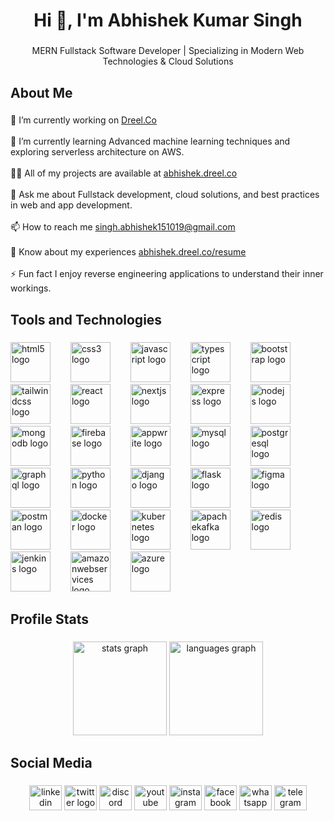 <h1 align="center">Hi 👋, I'm Abhishek Kumar Singh</h1>

###

<p align="center">MERN Fullstack Software Developer | Specializing in Modern Web Technologies & Cloud Solutions</p>

###

<h2 align="left">About Me</h2>

###

<p align="left">
  🔭 I’m currently working on <a href="https://dreel.co" target="_blank">Dreel.Co</a><br><br>
  🌱 I’m currently learning Advanced machine learning techniques and exploring serverless architecture on AWS.<br><br>
  👨‍💻 All of my projects are available at <a href="https://github.com/ABHISHEK-SIN-GH" target="_blank">abhishek.dreel.co</a><br><br>
  💬 Ask me about Fullstack development, cloud solutions, and best practices in web and app development.<br><br>
  📫 How to reach me <a href="mailto:singh.abhishek151019@gmail.com" target="_blank">singh.abhishek151019@gmail.com</a><br><br>
  📄 Know about my experiences <a href="https://github.com/ABHISHEK-SIN-GH" target="_blank">abhishek.dreel.co/resume</a><br><br>
  ⚡ Fun fact I enjoy reverse engineering applications to understand their inner workings.</p>

###

<h2 align="left">Tools and Technologies</h2>

###

<div align="left">
  <img src="https://cdn.jsdelivr.net/gh/devicons/devicon/icons/html5/html5-original.svg" height="64" alt="html5 logo"  />
  <img width="24" />
  <img src="https://cdn.jsdelivr.net/gh/devicons/devicon/icons/css3/css3-original.svg" height="64" alt="css3 logo"  />
  <img width="24" />
  <img src="https://cdn.jsdelivr.net/gh/devicons/devicon/icons/javascript/javascript-original.svg" height="64" alt="javascript logo"  />
  <img width="24" />
  <img src="https://cdn.jsdelivr.net/gh/devicons/devicon/icons/typescript/typescript-original.svg" height="64" alt="typescript logo"  />
  <img width="24" />
  <img src="https://cdn.jsdelivr.net/gh/devicons/devicon/icons/bootstrap/bootstrap-original.svg" height="64" alt="bootstrap logo"  />
  <img width="24" />
  <img src="https://skillicons.dev/icons?i=tailwind" height="64" alt="tailwindcss logo"  />
  <img width="24" />
  <img src="https://cdn.simpleicons.org/react/61DAFB" height="64" alt="react logo"  />
  <img width="24" />
  <img src="https://skillicons.dev/icons?i=nextjs" height="64" alt="nextjs logo"  />
  <img width="24" />
  <img src="https://skillicons.dev/icons?i=express" height="64" alt="express logo"  />
  <img width="24" />
  <img src="https://cdn.simpleicons.org/nodedotjs/339933" height="64" alt="nodejs logo"  />
  <img width="24" />
  <img src="https://cdn.simpleicons.org/mongodb/47A224" height="64" alt="mongodb logo"  />
  <img width="24" />
  <img src="https://cdn.simpleicons.org/firebase/FFCA28" height="64" alt="firebase logo"  />
  <img width="24" />
  <img src="https://cdn.simpleicons.org/appwrite/F02E65" height="64" alt="appwrite logo"  />
  <img width="24" />
  <img src="https://cdn.jsdelivr.net/gh/devicons/devicon/icons/mysql/mysql-original.svg" height="64" alt="mysql logo"  />
  <img width="24" />
  <img src="https://cdn.jsdelivr.net/gh/devicons/devicon/icons/postgresql/postgresql-original.svg" height="64" alt="postgresql logo"  />
  <img width="24" />
  <img src="https://cdn.simpleicons.org/graphql/E10098" height="64" alt="graphql logo"  />
  <img width="24" />
  <img src="https://skillicons.dev/icons?i=py" height="64" alt="python logo"  />
  <img width="24" />
  <img src="https://skillicons.dev/icons?i=django" height="64" alt="django logo"  />
  <img width="24" />
  <img src="https://skillicons.dev/icons?i=flask" height="64" alt="flask logo"  />
  <img width="24" />
  <img src="https://skillicons.dev/icons?i=figma" height="64" alt="figma logo"  />
  <img width="24" />
  <img src="https://skillicons.dev/icons?i=postman" height="64" alt="postman logo"  />
  <img width="24" />
  <img src="https://skillicons.dev/icons?i=docker" height="64" alt="docker logo"  />
  <img width="24" />
  <img src="https://skillicons.dev/icons?i=kubernetes" height="64" alt="kubernetes logo"  />
  <img width="24" />
  <img src="https://skillicons.dev/icons?i=kafka" height="64" alt="apachekafka logo"  />
  <img width="24" />
  <img src="https://skillicons.dev/icons?i=redis" height="64" alt="redis logo"  />
  <img width="24" />
  <img src="https://skillicons.dev/icons?i=jenkins" height="64" alt="jenkins logo"  />
  <img width="24" />
  <img src="https://skillicons.dev/icons?i=aws" height="64" alt="amazonwebservices logo"  />
  <img width="24" />
  <img src="https://skillicons.dev/icons?i=azure" height="64" alt="azure logo"  />
</div>

###

<h2 align="left">Profile Stats</h2>

###

<div align="center">
  <img src="https://github-readme-stats.vercel.app/api?username=ABHISHEK-SIN-GH&hide_title=false&hide_rank=false&show_icons=true&include_all_commits=true&count_private=true&disable_animations=false&theme=dracula&locale=en&hide_border=false&order=1" height="150" alt="stats graph"  />
  <img src="https://github-readme-stats.vercel.app/api/top-langs?username=ABHISHEK-SIN-GH&locale=en&hide_title=false&layout=compact&card_width=320&langs_count=5&theme=dracula&hide_border=false&order=2" height="150" alt="languages graph"  />
</div>

###

<h2 align="left">Social Media</h2>

###

<div align="center">
  <img src="https://raw.githubusercontent.com/maurodesouza/profile-readme-generator/master/src/assets/icons/social/linkedin/default.svg" width="52" height="40" alt="linkedin logo"  />
  <img src="https://raw.githubusercontent.com/maurodesouza/profile-readme-generator/master/src/assets/icons/social/twitter/default.svg" width="52" height="40" alt="twitter logo"  />
  <img src="https://raw.githubusercontent.com/maurodesouza/profile-readme-generator/master/src/assets/icons/social/discord/default.svg" width="52" height="40" alt="discord logo"  />
  <img src="https://raw.githubusercontent.com/maurodesouza/profile-readme-generator/master/src/assets/icons/social/youtube/default.svg" width="52" height="40" alt="youtube logo"  />
  <img src="https://raw.githubusercontent.com/maurodesouza/profile-readme-generator/master/src/assets/icons/social/instagram/default.svg" width="52" height="40" alt="instagram logo"  />
  <img src="https://raw.githubusercontent.com/maurodesouza/profile-readme-generator/master/src/assets/icons/social/facebook/default.svg" width="52" height="40" alt="facebook logo"  />
  <img src="https://raw.githubusercontent.com/maurodesouza/profile-readme-generator/master/src/assets/icons/social/whatsapp/default.svg" width="52" height="40" alt="whatsapp logo"  />
  <img src="https://raw.githubusercontent.com/maurodesouza/profile-readme-generator/master/src/assets/icons/social/telegram/default.svg" width="52" height="40" alt="telegram logo"  />
</div>

###

